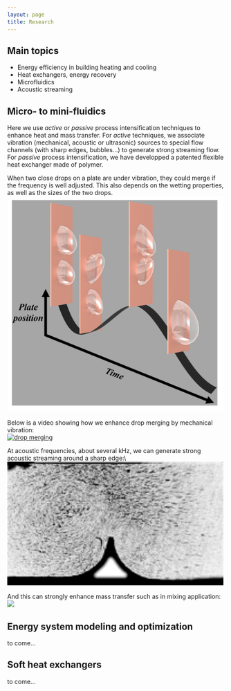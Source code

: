 ```yaml
---
layout: page
title: Research
---
```


## Main topics
- Energy efficiency in building heating and cooling
- Heat exchangers, energy recovery
- Microfluidics
- Acoustic streaming 

## Micro- to mini-fluidics
Here we use *active* or *passive* process intensification techniques to enhance heat and mass transfer. For *active* techniques, we associate vibration (mechanical, acoustic or ultrasonic) sources to special flow channels (with sharp edges, bubbles...) to generate strong streaming flow. For *passive* process intensification, we have developped a patented flexible heat exchanger made of polymer. 

When two close drops on a plate are under vibration, they could merge if the frequency is well adjusted. This also depends on the wetting properties, as well as the sizes of the two drops. \
[<img src="./publi/vibdropmergecoverfig.png" width="500"/>](mechanismdropmerge.png)


Below is a video showing how we enhance drop merging by mechanical vibration:\
[![drop merging](http://img.youtube.com/vi/OCKlnEh3tEQ/0.jpg)](https://youtu.be/OCKlnEh3tEQ) 

At acoustic frequencies, about several kHz, we can generate strong acoustic streaming around a sharp edge:\ 
[<img src="./publi/seasasymstrong.gif" width="500"/>](strongstreaming.png)

And this can strongly enhance mass transfer such as in mixing application: \
[<img src="./publi/seasmixing.png" width="500"/>](streaminginmixing.png)




## Energy system modeling and optimization
to come...

## Soft heat exchangers
to come... 
